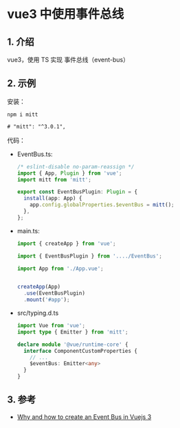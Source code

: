 <!--#region
@author 吴钦飞
@email wuqinfei@qq.com
@create date 2024-04-01 17:10:48
@modify date 2024-04-01 17:11:18
@desc [description]
#endregion-->

# vue3 中使用事件总线

## 1. 介绍

vue3，使用 TS 实现 事件总线（event-bus）

## 2. 示例

安装：

```shell
npm i mitt

# "mitt": "^3.0.1",
```

代码：

* EventBus.ts:

    ```ts
    /* eslint-disable no-param-reassign */
    import { App, Plugin } from 'vue';
    import mitt from 'mitt';

    export const EventBusPlugin: Plugin = {
      install(app: App) {
        app.config.globalProperties.$eventBus = mitt();
      },
    };
    ```

* main.ts:

    ```ts
    import { createApp } from 'vue';

    import { EventBusPlugin } from '..../EventBus';

    import App from './App.vue';


    createApp(App)
      .use(EventBusPlugin)
      .mount('#app');
    ```

* src/typing.d.ts

    ```ts
    import Vue from 'vue';
    import type { Emitter } from 'mitt';

    declare module '@vue/runtime-core' {
      interface ComponentCustomProperties {
        // ...
        $eventBus: Emitter<any>
      }
    }
    ```

## 3. 参考

* [Why and how to create an Event Bus in Vuejs 3](https://inspector.dev/why-and-how-to-create-an-event-bus-in-vuejs-3/)